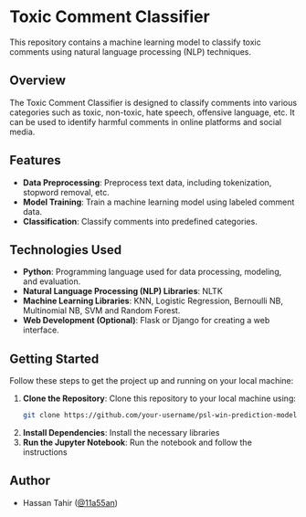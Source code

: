 # Toxic Comment Classifier

This repository contains a machine learning model to classify toxic comments using natural language processing (NLP) techniques.

## Overview

The Toxic Comment Classifier is designed to classify comments into various categories such as toxic, non-toxic, hate speech, offensive language, etc. It can be used to identify harmful comments in online platforms and social media.

## Features

- **Data Preprocessing**: Preprocess text data, including tokenization, stopword removal, etc.
- **Model Training**: Train a machine learning model using labeled comment data.
- **Classification**: Classify comments into predefined categories.

## Technologies Used

- **Python**: Programming language used for data processing, modeling, and evaluation.
- **Natural Language Processing (NLP) Libraries**: NLTK
- **Machine Learning Libraries**: KNN, Logistic Regression, Bernoulli NB, Multinomial NB, SVM and Random Forest.
- **Web Development (Optional)**: Flask or Django for creating a web interface.

## Getting Started

Follow these steps to get the project up and running on your local machine:

1. **Clone the Repository**: Clone this repository to your local machine using:
   ```sh
   git clone https://github.com/your-username/psl-win-prediction-model.git
   ```
2. **Install Dependencies**: Install the necessary libraries
3. **Run the Jupyter Notebook**: Run the notebook and follow the instructions

## Author
- Hassan Tahir ([@11a55an](https://github.com/11a55an))

